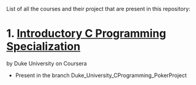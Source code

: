 List of all the courses and their project that are present in this repository:

# 1. [Introductory C Programming Specialization](https://www.coursera.org/specializations/c-programming?)
by Duke University on Coursera

 - Present in the branch Duke_University_CProgramming_PokerProject

